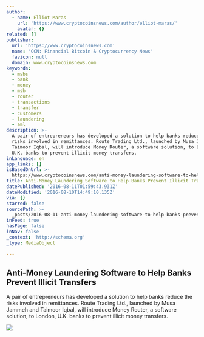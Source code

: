 ```yaml
---
author:
  - name: Elliot Maras
    url: 'https://www.cryptocoinsnews.com/author/elliot-maras/'
    avatar: {}
related: []
publisher:
  url: 'https://www.cryptocoinsnews.com'
  name: 'CCN: Financial Bitcoin & Cryptocurrency News'
  favicon: null
  domain: www.cryptocoinsnews.com
keywords:
  - msbs
  - bank
  - money
  - msb
  - router
  - transactions
  - transfer
  - customers
  - laundering
  - aml
description: >-
  A pair of entrepreneurs has developed a solution to help banks reduce the
  risks involved in remittances. Route Trading Ltd., launched by Musa Jammeh and
  Taimoor Iqbal, will introduce Money Router, a software solution, to London,
  U.K. banks to prevent illicit money transfers.
inLanguage: en
app_links: []
isBasedOnUrl: >-
  https://www.cryptocoinsnews.com/anti-money-laundering-software-to-help-banks-prevent-illicit-transfers/
title: Anti-Money Laundering Software to Help Banks Prevent Illicit Transfers
datePublished: '2016-08-11T01:59:43.931Z'
dateModified: '2016-08-10T14:49:10.135Z'
via: {}
starred: false
sourcePath: >-
  _posts/2016-08-11-anti-money-laundering-software-to-help-banks-prevent-illicit.md
inFeed: true
hasPage: false
inNav: false
_context: 'http://schema.org'
_type: MediaObject

---
```

<article style=""><h1>Anti-Money Laundering Software to Help Banks Prevent Illicit Transfers</h1><p>A pair of entrepreneurs has developed a solution to help banks reduce the risks involved in remittances. Route Trading Ltd., launched by Musa Jammeh and Taimoor Iqbal, will introduce Money Router, a software solution, to London, U.K. banks to prevent illicit money transfers.</p><img src="https://www.cryptocoinsnews.com/wp-content/uploads/2016/08/Anti-Money-Laundering-Software-to-Help-Banks-Prevent-Illicit-Transfers.jpg" /></article>